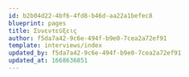 ```yaml
---
id: b2b04d22-4bf6-4fd8-b46d-aa22a1befec8
blueprint: pages
title: Συνεντεύξεις
author: f5da7a42-9c6e-494f-b9e0-7cea2a72ef91
template: interviews/index
updated_by: f5da7a42-9c6e-494f-b9e0-7cea2a72ef91
updated_at: 1668636851
---
```

